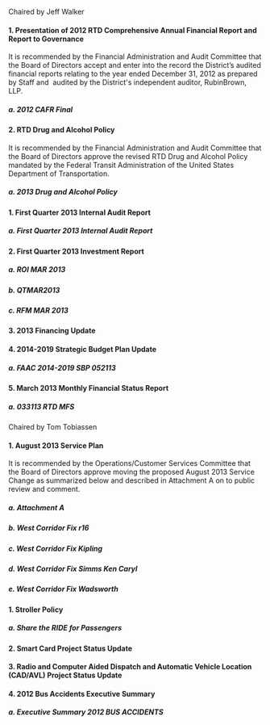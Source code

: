 Chaired by Jeff Walker

#### 1. Presentation of 2012 RTD Comprehensive Annual Financial Report and Report to Governance

It is recommended by the Financial Administration and Audit Committee that the Board of Directors accept and enter into the record the District’s audited financial reports relating to the year ended December 31, 2012 as prepared by Staff and  audited by the District's independent auditor, RubinBrown, LLP.

##### a. 2012 CAFR Final

#### 2. RTD Drug and Alcohol Policy

It is recommended by the Financial Administration and Audit Committee that the Board of Directors approve the revised RTD Drug and Alcohol Policy mandated by the Federal Transit Administration of the United States Department of Transportation.

##### a. 2013 Drug and Alcohol Policy

#### 1. First Quarter 2013 Internal Audit Report

##### a. First Quarter 2013 Internal Audit Report

#### 2. First Quarter 2013 Investment Report

##### a. ROI MAR 2013

##### b. QTMAR2013

##### c. RFM MAR 2013

#### 3. 2013 Financing Update

#### 4. 2014-2019 Strategic Budget Plan Update

##### a. FAAC 2014-2019 SBP 052113

#### 5. March 2013 Monthly Financial Status Report

##### a. 033113 RTD MFS

Chaired by Tom Tobiassen

#### 1. August 2013 Service Plan

It is recommended by the Operations/Customer Services Committee that the Board of Directors approve moving the proposed August 2013 Service Change as summarized below and described in Attachment A on to public review and comment.

##### a. Attachment A

##### b. West Corridor Fix r16

##### c. West Corridor Fix Kipling

##### d. West Corridor Fix Simms Ken Caryl

##### e. West Corridor Fix Wadsworth

#### 1. Stroller Policy

##### a. Share the RIDE for Passengers

#### 2. Smart Card Project Status Update

#### 3. Radio and Computer Aided Dispatch and Automatic Vehicle Location (CAD/AVL) Project Status Update

#### 4. 2012 Bus Accidents Executive Summary

##### a. Executive Summary 2012 BUS ACCIDENTS